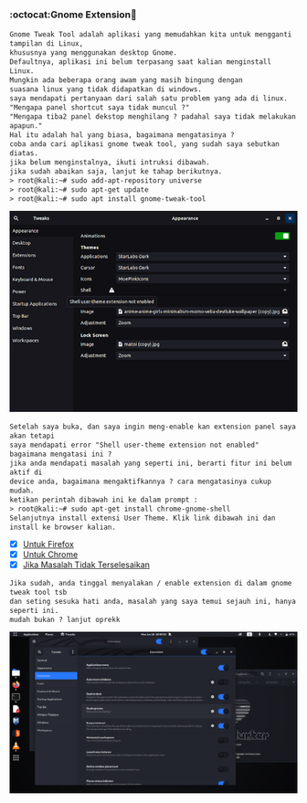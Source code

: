 ### :octocat:Gnome Extension:dizzy:
```
Gnome Tweak Tool adalah aplikasi yang memudahkan kita untuk mengganti tampilan di Linux, 
khususnya yang menggunakan desktop Gnome. 
Defaultnya, aplikasi ini belum terpasang saat kalian menginstall Linux.
Mungkin ada beberapa orang awam yang masih bingung dengan 
suasana linux yang tidak didapatkan di windows.
saya mendapati pertanyaan dari salah satu problem yang ada di linux.
"Mengapa panel shortcut saya tidak muncul ?"
"Mengapa tiba2 panel dekstop menghilang ? padahal saya tidak melakukan apapun."
Hal itu adalah hal yang biasa, bagaimana mengatasinya ? 
coba anda cari aplikasi gnome tweak tool, yang sudah saya sebutkan diatas.
jika belum menginstalnya, ikuti intruksi dibawah.
jika sudah abaikan saja, lanjut ke tahap berikutnya.
> root@kali:~# sudo add-apt-repository universe
> root@kali:~# sudo apt-get update
> root@kali:~# sudo apt install gnome-tweak-tool
```
![Examples](https://github.com/syssaturn404/LINUX-Troubleshooting/blob/master/Dekstop/shell%20not%20enable.png)
```
Setelah saya buka, dan saya ingin meng-enable kan extension panel saya akan tetapi
saya mendapati error "Shell user-theme extension not enabled" bagaimana mengatasi ini ?
jika anda mendapati masalah yang seperti ini, berarti fitur ini belum aktif di 
device anda, bagaimana mengaktifkannya ? cara mengatasinya cukup mudah.
ketikan perintah dibawah ini ke dalam prompt :
> root@kali:~# sudo apt-get install chrome-gnome-shell
Selanjutnya install extensi User Theme. Klik link dibawah ini dan install ke browser kalian.
```
- [x] [Untuk Firefox](https://addons.mozilla.org/id/firefox/addon/gnome-shell-integration/)
- [x] [Untuk Chrome](https://chrome.google.com/webstore/detail/gnome-shell-integration/gphhapmejobijbbhgpjhcjognlahblep/)
- [x] [Jika Masalah Tidak Terselesaikan](https://qastack.id/ubuntu/142054/why-does-installing-gnome-shell-extensions-from-extensions-gnome-org-fail-silent)
```
Jika sudah, anda tinggal menyalakan / enable extension di dalam gnome tweak tool tsb
dan seting sesuka hati anda, masalah yang saya temui sejauh ini, hanya seperti ini.
mudah bukan ? lanjut oprekk
```
![Done:)](https://github.com/syssaturn404/LINUX-Troubleshooting/blob/master/Dekstop/Screenshot%20from%202021-01-18%2020-00-53.png)
